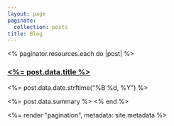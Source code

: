 ```yaml
---
layout: page
paginate:
  collection: posts
title: Blog
---
```


<% paginator.resources.each do |post| %>

  <h3>
    <a href="<%= post.relative_url %>"><%= post.data.title %></a>
  </h3>

  <p class="subtitle">
    <%= post.data.date.strftime("%B %d, %Y") %>
  </p>

<%= post.data.summary %>
<% end %>

<%= render "pagination", metadata: site.metadata %>
